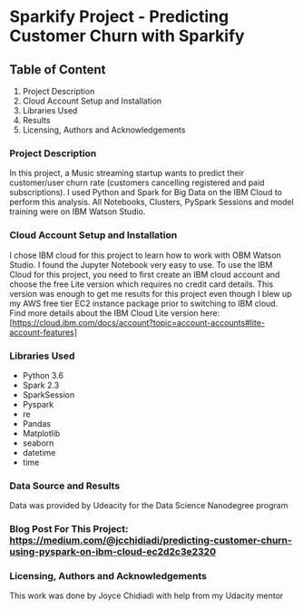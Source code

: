 # Sparkify Project - Predicting Customer Churn with Sparkify

## Table of Content
1. Project Description
2. Cloud Account Setup and Installation
3. Libraries Used
4. Results
5. Licensing, Authors and Acknowledgements

### Project Description
In this project, a Music streaming startup wants to predict their customer/user churn rate (customers cancelling registered and paid subscriptions). I used Python and Spark for Big Data on the IBM Cloud to perform this analysis. All Notebooks, Clusters, PySpark Sessions and model training were on IBM Watson Studio.

### Cloud Account Setup and Installation
I chose IBM cloud for this project to learn how to work with OBM Watson Studio. I found the Jupyter Notebook very easy to use. To use the IBM Cloud for this project, you need to first create an IBM cloud account and choose the free Lite version which requires no credit card details. This version was enough to get me results for this project even though I blew up my AWS free tier EC2 instance package prior to switching to IBM cloud.
Find more details about the IBM Cloud Lite version here: [https://cloud.ibm.com/docs/account?topic=account-accounts#lite-account-features]

### Libraries Used
* Python 3.6
* Spark 2.3
* SparkSession
* Pyspark
* re
* Pandas
* Matplotlib
* seaborn
* datetime
* time


### Data Source and Results
Data was provided by Udeacity for the Data Science Nanodegree program

### Blog Post For This Project: https://medium.com/@jcchidiadi/predicting-customer-churn-using-pyspark-on-ibm-cloud-ec2d2c3e2320

### Licensing, Authors and Acknowledgements
This work was done by Joyce Chidiadi with help from my Udacity mentor

